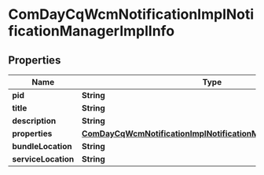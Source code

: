 
# ComDayCqWcmNotificationImplNotificationManagerImplInfo

## Properties
Name | Type | Description | Notes
------------ | ------------- | ------------- | -------------
**pid** | **String** |  |  [optional]
**title** | **String** |  |  [optional]
**description** | **String** |  |  [optional]
**properties** | [**ComDayCqWcmNotificationImplNotificationManagerImplProperties**](ComDayCqWcmNotificationImplNotificationManagerImplProperties.md) |  |  [optional]
**bundleLocation** | **String** |  |  [optional]
**serviceLocation** | **String** |  |  [optional]



